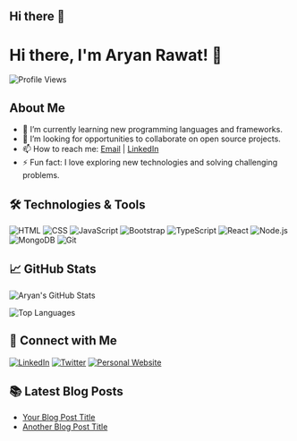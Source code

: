 ## Hi there 👋
# Hi there, I'm Aryan Rawat! 👋

![Profile Views](https://komarev.com/ghpvc/?username=aryanrawat229&color=blueviolet)

## About Me

- 🌱 I’m currently learning new programming languages and frameworks.
- 💼 I’m looking for opportunities to collaborate on open source projects.
- 📫 How to reach me: [Email](mailto:aryanrawat229@gmail.com) | [LinkedIn](www.linkedin.com/in/aryan-rawat-arsenal2004)
- ⚡ Fun fact: I love exploring new technologies and solving challenging problems.

## 🛠 Technologies & Tools

![HTML](https://img.shields.io/badge/-HTML5-E34F26?style=flat&logo=html5&logoColor=white)
![CSS](https://img.shields.io/badge/-CSS3-1572B6?style=flat&logo=css3&logoColor=white)
![JavaScript](https://img.shields.io/badge/-JavaScript-F7DF1E?style=flat&logo=javascript&logoColor=black)
![Bootstrap](https://img.shields.io/badge/-Bootstrap-7952B3?style=flat&logo=bootstrap&logoColor=white)
![TypeScript](https://img.shields.io/badge/-TypeScript-3178C6?style=flat&logo=typescript&logoColor=white)
![React](https://img.shields.io/badge/-React-61DAFB?style=flat&logo=react&logoColor=black)
![Node.js](https://img.shields.io/badge/-Node.js-339933?style=flat&logo=node.js&logoColor=white)
![MongoDB](https://img.shields.io/badge/-MongoDB-47A248?style=flat&logo=mongodb&logoColor=white)
![Git](https://img.shields.io/badge/-Git-F05032?style=flat&logo=git&logoColor=white)



## 📈 GitHub Stats

![Aryan's GitHub Stats](https://github-readme-stats.vercel.app/api?username=aryanrawat229&show_icons=true&theme=radical)

![Top Languages](https://github-readme-stats.vercel.app/api/top-langs/?username=aryanrawat229&layout=compact&theme=radical)

## 🔗 Connect with Me

[![LinkedIn](https://img.shields.io/badge/LinkedIn-%230077B5.svg?style=flat&logo=linkedin&logoColor=white)](https://www.linkedin.com/in/aryan-rawat-arsenal2004)
[![Twitter](https://img.shields.io/badge/Twitter-%231DA1F2.svg?style=flat&logo=twitter&logoColor=white)](https://twitter.com/your-twitter)
[![Personal Website](https://img.shields.io/badge/Website-%2312100E.svg?style=flat&logo=google-chrome&logoColor=white)](https://your-website.com)

## 📚 Latest Blog Posts

<!-- BLOG-POST-LIST:START -->
- [Your Blog Post Title](https://your-blog-link.com)
- [Another Blog Post Title](https://your-blog-link.com)
<!-- BLOG-POST-LIST:END -->
